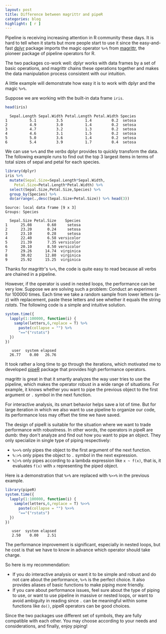 ```yaml
---
layout: post
title: Difference between magrittr and pipeR
categories: blog
highlight: [ r ]
---
```




Pipeline is receiving increasing attention in R community these days. It is hard to tell when it starts but more people start to use it since the easy-and-fast [dplyr](https://github.com/hadley/dplyr) package imports the magic operator `%>%` from [magrittr](https://github.com/smbache/magrittr), the pioneer package of pipeline operators for R.

The two packages co-work well: dplyr works with data frames by a set of basic operations, and magrittr chains these operations together and makes the data manipulation process consistent with our intuition.

A little example will demonstrate how easy it is to work with dplyr and the magic `%>%`.

Suppose we are working with the built-in data frame `iris`.


```r
head(iris)
```

```
  Sepal.Length Sepal.Width Petal.Length Petal.Width Species
1          5.1         3.5          1.4         0.2  setosa
2          4.9         3.0          1.4         0.2  setosa
3          4.7         3.2          1.3         0.2  setosa
4          4.6         3.1          1.5         0.2  setosa
5          5.0         3.6          1.4         0.2  setosa
6          5.4         3.9          1.7         0.4  setosa
```

We can use `%>%` and the *verbs* dplyr provides to quickly transform the data. The following example runs to find out the top 3 largest items in terms of total sizes of sepal and petal for each species.


```r
library(dplyr)
iris %>% 
  mutate(Sepal.Size=Sepal.Length*Sepal.Width,
    Petal.Size=Petal.Length*Petal.Width) %>%
  select(Sepal.Size,Petal.Size,Species) %>%
  group_by(Species) %>%
  do(arrange(.,desc(Sepal.Size+Petal.Size)) %>% head(3))
```

```
Source: local data frame [9 x 3]
Groups: Species

  Sepal.Size Petal.Size    Species
1      25.08       0.60     setosa
2      23.20       0.24     setosa
3      23.10       0.28     setosa
4      22.40       6.58 versicolor
5      21.39       7.35 versicolor
6      20.10       8.50 versicolor
7      29.26      14.74  virginica
8      30.02      12.80  virginica
9      25.92      15.25  virginica
```

Thanks for magrittr's `%>%`, the code is quite easy to read because all verbs are chained in a pipeline.

However, if the operator is used in nested loops, the performance can be very low. Suppose we are solving such a problem: Conduct an experiment for 100000 times. Each time we take a random sample from lower letters (a-z) with replacement, paste these letters and see whether it equals the string *rstats*. The following code is a simple and intuitive solution.


```r
system.time({
  lapply(1:100000, function(i) {
    sample(letters,6,replace = T) %>%
      paste(collapse = "") %>%
      "=="("rstats")
  })
})
```

```
   user  system elapsed 
  26.77    0.00   26.76 
```

It took rather a long time to go through the iterations, which motivated me to developed [pipeR](http://renkun.me/pipeR) package that provides high performance operators.

magrittr is great in that it smartly analyzes the way user tries to use the pipeline, which makes the operator robust in a wide range of situations. For example, it knows whether you want to pipe the previous object to the first argument or `.` symbol in the next function.

For interactive analysis, its smart behavior helps save a lot of time. But for large iteration in which we also want to use pipeline to organize our code, its performance loss may offset the time we have saved.

The design of pipeR is suitable for the situation where we want to trade performance with robustness. In other words, the operators in pipeR are dumb: they don't analyze and find out how you want to pipe an object. They only specialize in single type of piping respectively: 

- `%>>%` only pipes the object to the first argument of the next function.
- `%:>%` only pipes the object to `.` symbol in the next expression.
- `%|>%` only pipes according to a lambda expression like `x ~ f(x)`, that is, it evaluates `f(x)` with `x` representing the piped object.

Here is a demonstration that `%>%` are replaced with `%>>%` in the previous example.


```r
library(pipeR)
system.time({
  lapply(1:100000, function(i) {
    sample(letters,6,replace = T) %>>%
      paste(collapse = "") %>>%
      "=="("rstats")
  })
})
```

```
   user  system elapsed 
   2.50    0.00    2.51 
```

The performance improvement is significant, especially in nested loops, but he cost is that we have to know in advance which operator should take charge.

So here is my recommendation:

- If you do interactive analysis or want it to be simple and robust and do not care about the performance, `%>%` is the perfect choice. It also provides aliases of basic functions to make piping more friendly.
- If you care about performance issues, feel sure about the type of piping to use, or want to use pipeline in massive or nested loops, or want to avoid ambiguity in reading since `.` can be meaningful within some functions like `do()`, pipeR operators can be good choices.

Since the two packages use different set of symbols, they are fully compatible with each other. You may choose according to your needs and considerations, and finally, enjoy piping!

